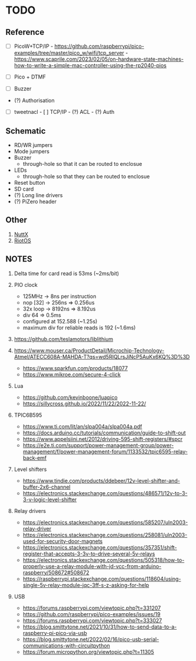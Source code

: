 # TODO

## Reference
   - [ ] PicoW+TCP/IP
         - https://github.com/raspberrypi/pico-examples/tree/master/pico_w/wifi/tcp_server
         - https://www.scaprile.com/2023/02/05/on-hardware-state-machines-how-to-write-a-simple-mac-controller-using-the-rp2040-pios

   - [ ] Pico + DTMF
   - [ ] Buzzer

   - (?) Authorisation
   - [ ] tweetnacl
         - [ ] TCP/IP
         - (?) ACL
         - (?) Auth

## Schematic
- RD/WR jumpers
- Mode jumpers
- Buzzer
  - through-hole so that it can be routed to enclosue
- LEDs 
  - through-hole so that they can be routed to enclosue
- Reset button
- SD card
- (?) Long line drivers
- (?) PiZero header

## Other
1. [NuttX](https://nuttx.apache.org/docs/latest/platforms/index.html)
2. [RiotOS](https://www.riot-os.org)

## NOTES

1. Delta time for card read is 53ms (~2ms/bit)
2. PIO clock 
   - 125MHz   -> 8ns per instruction
   - nop [32] -> 256ns  => 0.256us
   - 32x loop -> 8192ns => 8.192us
   - div 64 => 0.5ms
   - configured at 152.588 (~1.25s)
   - maximum div for reliable reads is 192 (~1.6ms)

3. https://github.com/teslamotors/liblithium
4. https://www.mouser.ca/ProductDetail/Microchip-Technology-Atmel/ATECC608A-MAHDA-T?qs=wd5RIQLrsJiNcP5AuKx6KQ%3D%3D
   - https://www.sparkfun.com/products/18077
   - https://www.mikroe.com/secure-4-click
5. Lua
   - https://github.com/kevinboone/luapico
   - https://sillycross.github.io/2022/11/22/2022-11-22/

6. TPIC6B595
   - https://www.ti.com/lit/an/slpa004a/slpa004a.pdf
   - https://docs.arduino.cc/tutorials/communication/guide-to-shift-out
   - https://www.appelsiini.net/2012/driving-595-shift-registers/#spcr
   - https://e2e.ti.com/support/power-management-group/power-management/f/power-management-forum/1133532/tpic6595-relay-back-emf

7. Level shifters
   - https://www.tindie.com/products/ddebeer/12v-level-shifter-and-buffer-2x6-channel
   - https://electronics.stackexchange.com/questions/486571/12v-to-3-3-v-logic-level-shifter

8. Relay drivers
   - https://electronics.stackexchange.com/questions/585207/uln2003-relay-driver
   - https://electronics.stackexchange.com/questions/258081/uln2003-used-for-security-door-magnets
   - https://electronics.stackexchange.com/questions/357351/shift-register-that-accepts-3-3v-to-drive-several-5v-relays
   - https://electronics.stackexchange.com/questions/505318/how-to-properly-use-a-relay-module-with-jd-vcc-from-arduino-raspberry/508672#508672
   - https://raspberrypi.stackexchange.com/questions/118604/using-single-5v-relay-module-jqc-3ff-s-z-asking-for-help

9. USB
   - https://forums.raspberrypi.com/viewtopic.php?t=331207
   - https://github.com/raspberrypi/pico-examples/issues/19
   - https://forums.raspberrypi.com/viewtopic.php?t=333027
   - https://blog.smittytone.net/2021/10/31/how-to-send-data-to-a-raspberry-pi-pico-via-usb
   - https://blog.smittytone.net/2022/02/16/pico-usb-serial-communications-with-circuitpython
   - https://forum.micropython.org/viewtopic.php?t=11305
